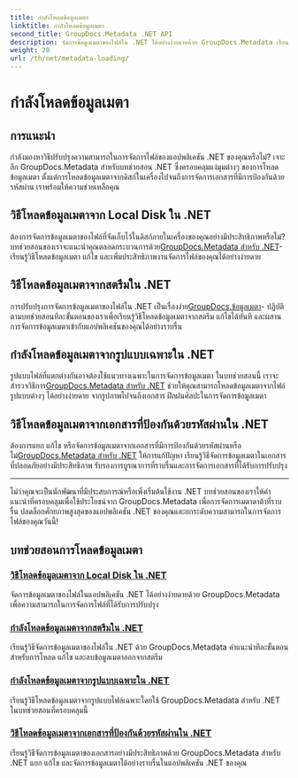 ```yaml
---
title: กำลังโหลดข้อมูลเมตา
linktitle: กำลังโหลดข้อมูลเมตา
second_title: GroupDocs.Metadata .NET API
description: จัดการข้อมูลเมตาของไฟล์ใน .NET ได้อย่างง่ายดายด้วย GroupDocs.Metadata เรียนรู้เทคนิคการโหลด การแก้ไข และอื่นๆ เพื่อเพิ่มความสามารถในการจัดการไฟล์
weight: 20
url: /th/net/metadata-loading/
---
```


# กำลังโหลดข้อมูลเมตา

## การแนะนำ

กำลังมองหาวิธีปรับปรุงความสามารถในการจัดการไฟล์ของแอปพลิเคชัน .NET ของคุณหรือไม่? เจาะลึก GroupDocs.Metadata สำหรับบทช่วยสอน .NET ซึ่งครอบคลุมแง่มุมต่างๆ ของการโหลดข้อมูลเมตา ตั้งแต่การโหลดข้อมูลเมตาจากดิสก์ในเครื่องไปจนถึงการจัดการเอกสารที่มีการป้องกันด้วยรหัสผ่าน เราพร้อมให้ความช่วยเหลือคุณ

## วิธีโหลดข้อมูลเมตาจาก Local Disk ใน .NET

 ต้องการจัดการข้อมูลเมตาของไฟล์ที่จัดเก็บไว้ในดิสก์ภายในเครื่องของคุณอย่างมีประสิทธิภาพหรือไม่? บทช่วยสอนของเราจะแนะนำคุณตลอดกระบวนการด้วย[GroupDocs.Metadata สำหรับ .NET](./load-metadata-local-disk/)- เรียนรู้วิธีโหลดข้อมูลเมตา แก้ไข และเพิ่มประสิทธิภาพงานจัดการไฟล์ของคุณได้อย่างง่ายดาย

## วิธีโหลดข้อมูลเมตาจากสตรีมใน .NET

 การปรับปรุงการจัดการข้อมูลเมตาของไฟล์ใน .NET เป็นเรื่องง่าย[GroupDocs.ข้อมูลเมตา](./load-metadata-stream/)- ปฏิบัติตามบทช่วยสอนทีละขั้นตอนของเราเพื่อเรียนรู้วิธีโหลดข้อมูลเมตาจากสตรีม แก้ไขได้ทันที และผสานการจัดการข้อมูลเมตาเข้ากับแอปพลิเคชันของคุณได้อย่างราบรื่น

## กำลังโหลดข้อมูลเมตาจากรูปแบบเฉพาะใน .NET

 รูปแบบไฟล์ที่แตกต่างกันอาจต้องใช้แนวทางเฉพาะในการจัดการข้อมูลเมตา ในบทช่วยสอนนี้ เราจะสำรวจวิธีการ[GroupDocs.Metadata สำหรับ .NET](./load-metadata-specific-format/) ช่วยให้คุณสามารถโหลดข้อมูลเมตาจากไฟล์รูปแบบต่างๆ ได้อย่างง่ายดาย จากรูปภาพไปจนถึงเอกสาร ฝึกฝนศิลปะในการจัดการข้อมูลเมตา

## วิธีโหลดข้อมูลเมตาจากเอกสารที่ป้องกันด้วยรหัสผ่านใน .NET

ต้องการแยก แก้ไข หรือจัดการข้อมูลเมตาจากเอกสารที่มีการป้องกันด้วยรหัสผ่านหรือไม่[GroupDocs.Metadata สำหรับ .NET](./load-metadata-password-protected/) ให้การแก้ปัญหา เรียนรู้วิธีจัดการข้อมูลเมตาในเอกสารที่ปลอดภัยอย่างมีประสิทธิภาพ รับรองการบูรณาการที่ราบรื่นและการจัดการเอกสารที่ได้รับการปรับปรุง

----
ไม่ว่าคุณจะเป็นนักพัฒนาที่มีประสบการณ์หรือเพิ่งเริ่มต้นใช้งาน .NET บทช่วยสอนของเราให้คำแนะนำที่ครอบคลุมเพื่อใช้ประโยชน์จาก GroupDocs.Metadata เพื่อการจัดการเมตาดาต้าที่ราบรื่น ปลดล็อกศักยภาพสูงสุดของแอปพลิเคชัน .NET ของคุณและยกระดับความสามารถในการจัดการไฟล์ของคุณวันนี้!

## บทช่วยสอนการโหลดข้อมูลเมตา
### [วิธีโหลดข้อมูลเมตาจาก Local Disk ใน .NET](./load-metadata-local-disk/)
จัดการข้อมูลเมตาของไฟล์ในแอปพลิเคชัน .NET ได้อย่างง่ายดายด้วย GroupDocs.Metadata เพื่อความสามารถในการจัดการไฟล์ที่ได้รับการปรับปรุง
### [กำลังโหลดข้อมูลเมตาจากสตรีมใน .NET](./load-metadata-stream/)
เรียนรู้วิธีจัดการข้อมูลเมตาของไฟล์ใน .NET ด้วย GroupDocs.Metadata คำแนะนำทีละขั้นตอนสำหรับการโหลด แก้ไข และลบข้อมูลเมตาออกจากสตรีม
### [กำลังโหลดข้อมูลเมตาจากรูปแบบเฉพาะใน .NET](./load-metadata-specific-format/)
เรียนรู้วิธีโหลดข้อมูลเมตาจากรูปแบบไฟล์เฉพาะโดยใช้ GroupDocs.Metadata สำหรับ .NET ในบทช่วยสอนที่ครอบคลุมนี้
### [วิธีโหลดข้อมูลเมตาจากเอกสารที่ป้องกันด้วยรหัสผ่านใน .NET](./load-metadata-password-protected/)
เรียนรู้วิธีจัดการข้อมูลเมตาของเอกสารอย่างมีประสิทธิภาพด้วย GroupDocs.Metadata สำหรับ .NET แยก แก้ไข และจัดการข้อมูลเมตาได้อย่างราบรื่นในแอปพลิเคชัน .NET ของคุณ